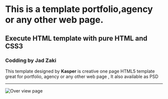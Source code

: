 
# This is a  template portfolio,agency or any other web page.
## Execute HTML template with pure HTML and CSS3
### Codding by Jad Zaki
This template  designed by  **Kasper** is creative one page HTML5 template great for portfolio, agency or any other web page , It also available as 
PSD  

_______
![Over view page](https://github.com/jadsaz/HTML_CSS3_Template2/blob/main/design/all.png)

